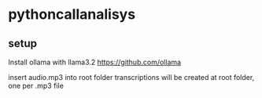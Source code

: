# pythoncallanalisys

## setup
Install ollama with llama3.2
https://github.com/ollama

insert audio.mp3 into root folder
transcriptions will be created at root folder, one per .mp3 file
